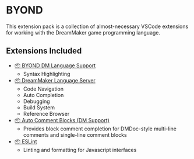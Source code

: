 # BYOND
This extension pack is a collection of almost-necessary VSCode extensions for working with the DreamMaker game programming language.

## Extensions Included
- [📦 BYOND DM Language Support](https://marketplace.visualstudio.com/items?itemName=gbasood.byond-dm-language-support)
	- Syntax Highlighting
- [📦 DreamMaker Language Server](https://marketplace.visualstudio.com/items?itemName=platymuus.dm-langclient)
	- Code Navigation
	- Auto Completion
	- Debugging
	- Build System
	- Reference Browser
- [📦 Auto Comment Blocks (DM Support)](https://marketplace.visualstudio.com/items?itemName=stylemistake.auto-comment-blocks)
  - Provides block comment completion for DMDoc-style multi-line comments and single-line comment blocks
- [📦 ESLint](https://marketplace.visualstudio.com/items?itemName=dbaeumer.vscode-eslint)
  - Linting and formatting for Javascript interfaces
